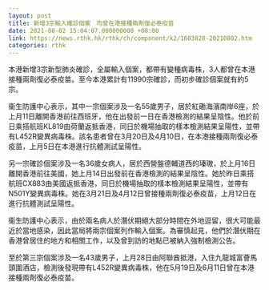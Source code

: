```yaml
---
layout: post
title: 新增3宗輸入確診個案　均曾在港接種兩劑復必泰疫苗
date: 2021-08-02 15:04:07.000000000 +08:00
link: https://news.rthk.hk/rthk/ch/component/k2/1603820-20210802.htm
categories: rthk
---
```


本港新增3宗新型肺炎確診，全屬輸入個案，都帶有變種病毒株，3人都曾在本港接種兩劑復必泰疫苗。至今本港累計有11990宗確診，而初步確診個案就有約5宗。

衞生防護中心表示，其中一宗個案涉及一名55歲男子，居於紅磡海濱南岸6座，於上月11日離開香港前往西班牙，他在出發前一日在香港檢測的結果呈陰性。他於前日乘搭航班KL819由荷蘭返抵香港，同日於機場抽取的樣本檢測結果呈陽性，並帶有L452R變異病毒株。該名患者曾在3月20日及4月10日，在本港接種兩劑復必泰疫苗，上月5日在本港進行抗體測試呈陽性。

另一宗確診個案涉及一名36歲女病人，居於西營盤德輔道西的瑧璈，於上月16日離開香港前往美國，她上月14日出發前在香港檢測的結果呈陰性。她於昨日乘搭航班CX883由美國返抵香港，同日於機場抽取的樣本檢測結果呈陽性，並帶有N501Y變異病毒株。她在3月21日及4月12日曾接種兩劑復必泰疫苗，上月12日在進行抗體測試呈陽性。

衞生防護中心表示，由於兩名病人於潛伏期絕大部分時間在外地逗留，很大可能最近於當地感染，因此當局將兩宗個案列作輸入個案。為審慎起見，他們於潛伏期在香港曾居住的地方和相關工作，以及曾到訪的地點已被納入強制檢測公告。

至於第三宗個案涉及一名43歲男子，上月28日由阿聯酋抵港，入住九龍城富薈馬頭圍酒店，檢測後發現帶有L452R變異病毒株，他在5月19日及6月11日曾在本港接種兩劑復必泰疫苗。
